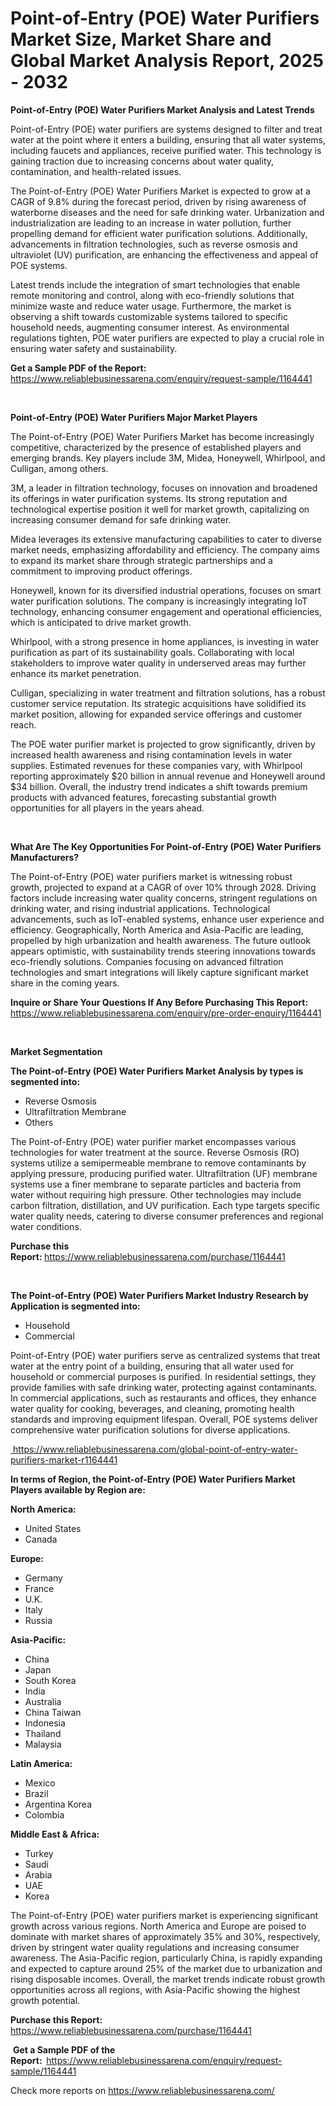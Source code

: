 <p><h1>Point-of-Entry (POE) Water Purifiers Market Size, Market Share and Global Market Analysis Report, 2025 - 2032</h1></p><p><strong>Point-of-Entry (POE) Water Purifiers Market Analysis and Latest Trends</strong></p>
<p><p>Point-of-Entry (POE) water purifiers are systems designed to filter and treat water at the point where it enters a building, ensuring that all water systems, including faucets and appliances, receive purified water. This technology is gaining traction due to increasing concerns about water quality, contamination, and health-related issues. </p><p>The Point-of-Entry (POE) Water Purifiers Market is expected to grow at a CAGR of 9.8% during the forecast period, driven by rising awareness of waterborne diseases and the need for safe drinking water. Urbanization and industrialization are leading to an increase in water pollution, further propelling demand for efficient water purification solutions. Additionally, advancements in filtration technologies, such as reverse osmosis and ultraviolet (UV) purification, are enhancing the effectiveness and appeal of POE systems.</p><p>Latest trends include the integration of smart technologies that enable remote monitoring and control, along with eco-friendly solutions that minimize waste and reduce water usage. Furthermore, the market is observing a shift towards customizable systems tailored to specific household needs, augmenting consumer interest. As environmental regulations tighten, POE water purifiers are expected to play a crucial role in ensuring water safety and sustainability.</p></p>
<p><strong>Get a Sample PDF of the Report:&nbsp;</strong> <a href="https://www.reliablebusinessarena.com/enquiry/request-sample/1164441?utm_campaign=1902&utm_medium=2&utm_source=Github&utm_content=ia&utm_term=27022025&utm_id=point-of-entry-poe-water-purifiers">https://www.reliablebusinessarena.com/enquiry/request-sample/1164441</a></p>
<p>&nbsp;</p>
<p><strong>Point-of-Entry (POE) Water Purifiers Major Market Players</strong></p>
<p><p>The Point-of-Entry (POE) Water Purifiers Market has become increasingly competitive, characterized by the presence of established players and emerging brands. Key players include 3M, Midea, Honeywell, Whirlpool, and Culligan, among others. </p><p>3M, a leader in filtration technology, focuses on innovation and broadened its offerings in water purification systems. Its strong reputation and technological expertise position it well for market growth, capitalizing on increasing consumer demand for safe drinking water.</p><p>Midea leverages its extensive manufacturing capabilities to cater to diverse market needs, emphasizing affordability and efficiency. The company aims to expand its market share through strategic partnerships and a commitment to improving product offerings.</p><p>Honeywell, known for its diversified industrial operations, focuses on smart water purification solutions. The company is increasingly integrating IoT technology, enhancing consumer engagement and operational efficiencies, which is anticipated to drive market growth.</p><p>Whirlpool, with a strong presence in home appliances, is investing in water purification as part of its sustainability goals. Collaborating with local stakeholders to improve water quality in underserved areas may further enhance its market penetration.</p><p>Culligan, specializing in water treatment and filtration solutions, has a robust customer service reputation. Its strategic acquisitions have solidified its market position, allowing for expanded service offerings and customer reach.</p><p>The POE water purifier market is projected to grow significantly, driven by increased health awareness and rising contamination levels in water supplies. Estimated revenues for these companies vary, with Whirlpool reporting approximately $20 billion in annual revenue and Honeywell around $34 billion. Overall, the industry trend indicates a shift towards premium products with advanced features, forecasting substantial growth opportunities for all players in the years ahead.</p></p>
<p>&nbsp;</p>
<p><strong>What Are The Key Opportunities For Point-of-Entry (POE) Water Purifiers Manufacturers?</strong></p>
<p><p>The Point-of-Entry (POE) water purifiers market is witnessing robust growth, projected to expand at a CAGR of over 10% through 2028. Driving factors include increasing water quality concerns, stringent regulations on drinking water, and rising industrial applications. Technological advancements, such as IoT-enabled systems, enhance user experience and efficiency. Geographically, North America and Asia-Pacific are leading, propelled by high urbanization and health awareness. The future outlook appears optimistic, with sustainability trends steering innovations towards eco-friendly solutions. Companies focusing on advanced filtration technologies and smart integrations will likely capture significant market share in the coming years.</p></p>
<p><strong>Inquire or Share Your Questions If Any Before Purchasing This Report:</strong> <a href="https://www.reliablebusinessarena.com/enquiry/pre-order-enquiry/1164441?utm_campaign=1902&utm_medium=2&utm_source=Github&utm_content=ia&utm_term=27022025&utm_id=point-of-entry-poe-water-purifiers">https://www.reliablebusinessarena.com/enquiry/pre-order-enquiry/1164441</a></p>
<p>&nbsp;</p>
<p><strong>Market Segmentation</strong></p>
<p><strong>The Point-of-Entry (POE) Water Purifiers Market Analysis by types is segmented into:</strong></p>
<p><ul><li>Reverse Osmosis</li><li>Ultrafiltration Membrane</li><li>Others</li></ul></p>
<p><p>The Point-of-Entry (POE) water purifier market encompasses various technologies for water treatment at the source. Reverse Osmosis (RO) systems utilize a semipermeable membrane to remove contaminants by applying pressure, producing purified water. Ultrafiltration (UF) membrane systems use a finer membrane to separate particles and bacteria from water without requiring high pressure. Other technologies may include carbon filtration, distillation, and UV purification. Each type targets specific water quality needs, catering to diverse consumer preferences and regional water conditions.</p></p>
<p><strong>Purchase this Report:&nbsp;</strong><a href="https://www.reliablebusinessarena.com/purchase/1164441?utm_campaign=1902&utm_medium=2&utm_source=Github&utm_content=ia&utm_term=27022025&utm_id=point-of-entry-poe-water-purifiers">https://www.reliablebusinessarena.com/purchase/1164441</a></p>
<p>&nbsp;</p>
<p><strong>The Point-of-Entry (POE) Water Purifiers Market Industry Research by Application is segmented into:</strong></p>
<p><ul><li>Household</li><li>Commercial</li></ul></p>
<p><p>Point-of-Entry (POE) water purifiers serve as centralized systems that treat water at the entry point of a building, ensuring that all water used for household or commercial purposes is purified. In residential settings, they provide families with safe drinking water, protecting against contaminants. In commercial applications, such as restaurants and offices, they enhance water quality for cooking, beverages, and cleaning, promoting health standards and improving equipment lifespan. Overall, POE systems deliver comprehensive water purification solutions for diverse applications.</p></p>
<p><a href="https://www.reliablebusinessarena.com/global-point-of-entry-water-purifiers-market-r1164441?utm_campaign=1902&utm_medium=2&utm_source=Github&utm_content=ia&utm_term=27022025&utm_id=point-of-entry-poe-water-purifiers">&nbsp;https://www.reliablebusinessarena.com/global-point-of-entry-water-purifiers-market-r1164441</a></p>
<p><strong>In terms of Region, the Point-of-Entry (POE) Water Purifiers Market Players available by Region are:</strong></p>
<p>
    <p> <strong> North America: </strong>
        <ul>
            <li>United States</li>
            <li>Canada</li>
        </ul>
        </p> 
    <p> <strong> Europe: </strong>
        <ul>
            <li>Germany</li>
            <li>France</li>
            <li>U.K.</li>
            <li>Italy</li>
            <li>Russia</li>
        </ul>
        </p> 
    <p> <strong> Asia-Pacific: </strong>
        <ul>
            <li>China</li>
            <li>Japan</li>
            <li>South Korea</li>
            <li>India</li>
            <li>Australia</li>
            <li>China Taiwan</li>
            <li>Indonesia</li>
            <li>Thailand</li>
            <li>Malaysia</li>
        </ul>
        </p> 
    <p> <strong> Latin America: </strong>
        <ul>
            <li>Mexico</li>
            <li>Brazil</li>
            <li>Argentina Korea</li>
            <li>Colombia</li>
        </ul>
        </p> 
    <p> <strong> Middle East & Africa: </strong>
        <ul>
            <li>Turkey</li>
            <li>Saudi</li>
            <li>Arabia</li>
            <li>UAE</li>
            <li>Korea</li>
        </ul>
    </p>
    </p>
<p><p>The Point-of-Entry (POE) water purifiers market is experiencing significant growth across various regions. North America and Europe are poised to dominate with market shares of approximately 35% and 30%, respectively, driven by stringent water quality regulations and increasing consumer awareness. The Asia-Pacific region, particularly China, is rapidly expanding and expected to capture around 25% of the market due to urbanization and rising disposable incomes. Overall, the market trends indicate robust growth opportunities across all regions, with Asia-Pacific showing the highest growth potential.</p></p>
<p><strong>Purchase this Report: </strong><a href="https://www.reliablebusinessarena.com/purchase/1164441?utm_campaign=1902&utm_medium=2&utm_source=Github&utm_content=ia&utm_term=27022025&utm_id=point-of-entry-poe-water-purifiers">https://www.reliablebusinessarena.com/purchase/1164441</a></p>
<p>&nbsp;<strong>Get a Sample PDF of the Report:&nbsp;&nbsp;</strong><a href="https://www.reliablebusinessarena.com/enquiry/request-sample/1164441?utm_campaign=1902&utm_medium=2&utm_source=Github&utm_content=ia&utm_term=27022025&utm_id=point-of-entry-poe-water-purifiers">https://www.reliablebusinessarena.com/enquiry/request-sample/1164441</a></p>
<p><strong></strong></p>
<p>Check more reports on <a href="https://www.reliablebusinessarena.com/?utm_campaign=1902&utm_medium=2&utm_source=Github&utm_content=ia&utm_term=27022025&utm_id=point-of-entry-poe-water-purifiers">https://www.reliablebusinessarena.com/</a></p>